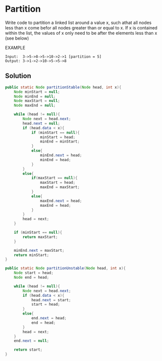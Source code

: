 # Partition

Write code to partition a linked list around a value x, such athat all nodes less than x come befor all nodes greater than or equal to x. If x is contained within the list, the values of x only need to be after the elements less than x (see below)

EXAMPLE

    Input:  3->5->8->5->10->2->1 [partition = 5]
    Output: 3->1->2->10->5->5->8

## Solution

```java
public static Node partitionStable(Node head, int x){
    Node minStart = null;
    Node minEnd = null;
    Node maxStart = null;
    Node maxEnd = null;

    while (head != null){
        Node next = head.next;
        head.next = null;
        if (head.data < x){
            if (minStart == null){
                minStart = head;
                minEnd = minStart;
            }
            else{
                minEnd.next = head;
                minEnd = head;
            }
        }
        else{
            if(maxStart == null){
                maxStart = head;
                maxEnd = maxStart;
            }
            else{
                maxEnd.next = head;
                maxEnd = head;
            }
        }
        head = next;
    }

    if (minStart == null){
        return maxStart;
    }

    minEnd.next = maxStart;
    return minStart;
}

public static Node partitionUnstable(Node head, int x){
    Node start = head;
    Node end = head;

    while (head != null){
        Node next = head.next;
        if (head.data < x){
            head.next = start;
            start = head;
        }
        else{
            end.next = head;
            end = head;
        }
        head = next;
    }
    end.next = null;

    return start;
}
```